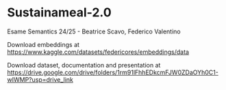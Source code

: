 # Sustainameal-2.0
Esame Semantics 24/25 - Beatrice Scavo, Federico Valentino

Download embeddings at https://www.kaggle.com/datasets/federicores/embeddings/data

Download dataset, documentation and presentation at https://drive.google.com/drive/folders/1rm91lFhhEDkcmFJW0ZDaOYh0C1-wIWMP?usp=drive_link
